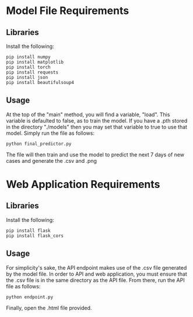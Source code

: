 # Model File Requirements
## Libraries
Install the following:

    pip install numpy
    pip install matplotlib
    pip install torch
    pip install requests
    pip install json
    pip install beautifulsoup4

## Usage
At the top of the "main" method, you will find a variable, "load". This variable is defaulted to false, as to train the model. 
If you have a .pth stored in the directory "./models" then you may set that variable to true to use that model.
Simply run the file as follows:

    python final_predictor.py

The file will then train and use the model to predict the next 7 days of new cases and generate the .csv and .png

# Web Application Requirements
## Libraries
Install the following:

    pip install flask
    pip install flask_cors

## Usage
For simplicity's sake, the API endpoint makes use of the .csv file generated by the model file.
In order to API and web application, you must ensure that the .csv file is in the same directory as the API file.
From there, run the API file as follows:

    python endpoint.py

Finally, open the .html file provided.
